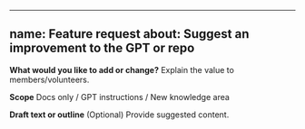 
---
name: Feature request
about: Suggest an improvement to the GPT or repo
---

**What would you like to add or change?**
Explain the value to members/volunteers.

**Scope**
Docs only / GPT instructions / New knowledge area

**Draft text or outline**
(Optional) Provide suggested content.

